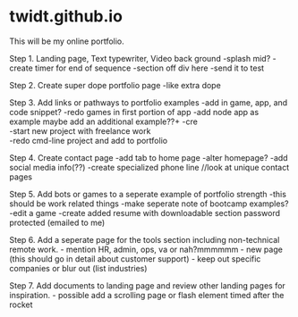 # twidt.github.io

This will be my online portfolio.

Step 1. Landing page, Text typewriter, Video back ground
      -splash mid?
      -create timer for end of sequence
      -section off div here
      -send it to test

Step 2. Create super dope portfolio page
      -like extra dope

Step 3. Add links or pathways to portfolio examples
        -add in game, app, and code snippet?
        -redo games in first portion of app 
        -add node app as example
          maybe add an additional example??+
        -cre    
        -start new project with freelance work   
        -redo cmd-line project and add to portfolio

Step 4. Create contact page
      -add tab to home page
      -alter homepage?
      -add social media info(??)
      -create specialized phone line //look at unique contact pages

Step 5. Add bots or games to a seperate example of portfolio strength
      -this should be work related things
      -make seperate note of bootcamp examples?
      -edit a game
      -create added resume with downloadable section
         password protected (emailed to me)

Step 6. Add a seperate page for the tools section including non-technical remote work.
        - mention HR, admin, ops, va or nah?mmmmmm
        - new page (this should go in detail about customer support)
        - keep out specific companies or blur out (list industries)

Step 7. Add documents to landing page and review other  landing pages for inspiration.
       - possible add a scrolling page or flash element timed after the rocket